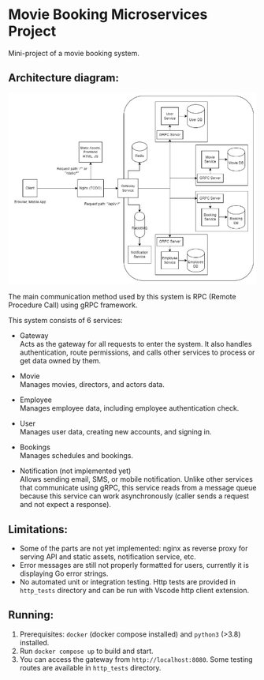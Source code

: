 # Movie Booking Microservices Project

Mini-project of a movie booking system.

## Architecture diagram:  

![architecture diagram](docs/diagram.jpg "Diagram")

The main communication method used by this system is RPC (Remote Procedure Call) using gRPC framework.  

This system consists of 6 services:
- Gateway  
  Acts as the gateway for all requests to enter the system. It also handles authentication, route permissions, and calls other services to process or get data owned by them.  

- Movie  
  Manages movies, directors, and actors data. 

- Employee  
  Manages employee data, including employee authentication check.

- User  
  Manages user data, creating new accounts, and signing in.

- Bookings  
  Manages schedules and bookings.

- Notification (not implemented yet)    
  Allows sending email, SMS, or mobile notification. Unlike other services that communicate using gRPC, this service reads from a message queue because this service can work asynchronously (caller sends a request and not expect a response).

## Limitations:
- Some of the parts are not yet implemented: nginx as reverse proxy for serving API and static assets, notification service, etc.
- Error messages are still not properly formatted for users, currently it is displaying Go error strings.
- No automated unit or integration testing. Http tests are provided in `http_tests` directory and can be run with Vscode http client extension.

## Running:
1. Prerequisites: `docker` (docker compose installed) and `python3` (>3.8) installed.
2. Run `docker compose up` to build and start.
3. You can access the gateway from `http://localhost:8080`. Some testing routes are available in `http_tests` directory.